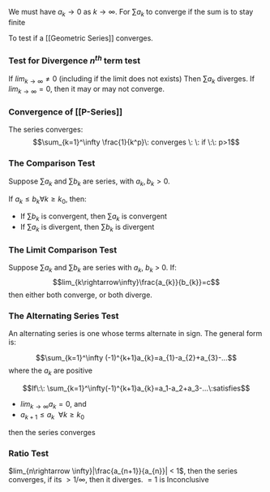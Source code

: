 We must have $a_{k}\rightarrow 0$ as $k\rightarrow \infty$. For $\sum a_{k}$ to converge if the sum is to stay finite

To test if a [[Geometric Series]] converges.
### Test for Divergence $n^{th}$ term test

If $lim_{k\rightarrow \infty} \neq 0$ (including if the limit does not exists) Then $\sum a_{k}$ diverges.
If $lim_{k\rightarrow \infty} = 0$, then it may or may not converge.

### Convergence of [[P-Series]]

The series converges:
$$\sum_{k=1}^\infty \frac{1}{k^p}\: converges \: \: if \:\: p>1$$

### The Comparison Test

Suppose $\sum a_{k}$ and $\sum b_{k}$ are series, with $a_{k}, b_{k} > 0$.

If $a_{k}\leq b_{k} \forall k \geq k_{0}$, then:
- If $\sum b_{k}$ is convergent, then $\sum a_{k}$ is convergent
- If $\sum a_{k}$ is divergent, then $\sum b_{k}$ is divergent

### The Limit Comparison Test

Suppose $\sum a_{k}$ and $\sum b_{k}$ are series with $a_k$, $b_k$ > 0. If:
$$lim_{k\rightarrow\infty}\frac{a_{k}}{b_{k}}=c$$
then either both converge, or both diverge.

### The Alternating Series Test

An alternating series is one whose terms alternate in sign. The general form is:

$$\sum_{k=1}^\infty (-1)^{k+1}a_{k}=a_{1}-a_{2}+a_{3}-...$$
where the $a_{k}$ are positive

$$If\:\: \sum_{k=1}^\infty(-1)^{k+1}a_{k}=a_1-a_2+a_3-...\:satisfies$$
- $lim_{k\rightarrow \infty} a_{k}=0$, and
- $a_{k+1}\leq a_{k}\:\: \forall k \geq k_{0}$

then the series converges

### Ratio Test

$lim_{n\rightarrow \infty}|\frac{a_{n+1}}{a_{n}}| < 1$, then the series converges, if its $>1 / \infty$, then it diverges. $=1$ is Inconclusive

